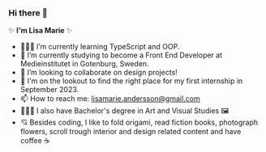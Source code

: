 ### Hi there 👋

✨ **I'm Lisa Marie** ✨ 

- 👩🏻‍💻 I’m currently learning TypeScript and OOP.
- 🌱 I’m currently studying to become a Front End Developer at Medieinstitutet in Gotenburg, Sweden. 
- 👯 I’m looking to collaborate on design projects!
- 👀 I'm on the lookout to find the right place for my first internship in September 2023.
- 📫 How to reach me: lisamarie.andersson@gmail.com
- 👩🏻‍🎓 I also have Bachelor's degree in Art and Visual Studies 🖼
- 💘 Besides coding, I like to fold origami, read fiction books, photograph flowers, scroll trough interior and design related content and have coffee ☕️
